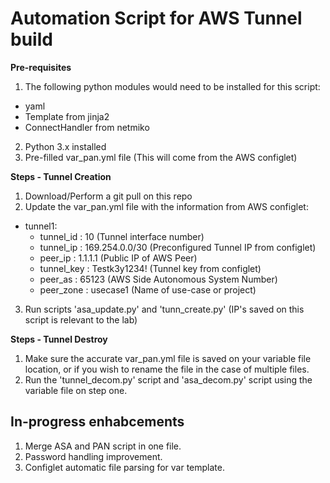 # **Automation Script for AWS Tunnel build**
**Pre-requisites**
1. The following python modules would need to be installed for this script:
- yaml
- Template from jinja2
- ConnectHandler from netmiko
2. Python 3.x installed
3. Pre-filled var_pan.yml file (This will come from the AWS configlet)

**Steps - Tunnel Creation**
1. Download/Perform a git pull on this repo
2. Update the var_pan.yml file with the information from AWS configlet:

- tunnel1:
  - tunnel_id     : 10 (Tunnel interface number)
  - tunnel_ip     : 169.254.0.0/30 (Preconfigured Tunnel IP from configlet)
  - peer_ip       : 1.1.1.1 (Public IP of AWS Peer)
  - tunnel_key    : Testk3y1234! (Tunnel key from configlet)
  - peer_as       : 65123 (AWS Side Autonomous System Number)
  - peer_zone     : usecase1 (Name of use-case or project)

3. Run scripts 'asa_update.py' and 'tunn_create.py' (IP's saved on this script is relevant to the lab)

**Steps - Tunnel Destroy**
1. Make sure the accurate var_pan.yml file is saved on your variable file location, or if you wish to rename the file in the case of multiple files.
2. Run the 'tunnel_decom.py' script and 'asa_decom.py' script using the variable file on step one.

## In-progress enhabcements
1. Merge ASA and PAN script in one  file.
2. Password handling improvement.
3. Configlet automatic file parsing for var template.
